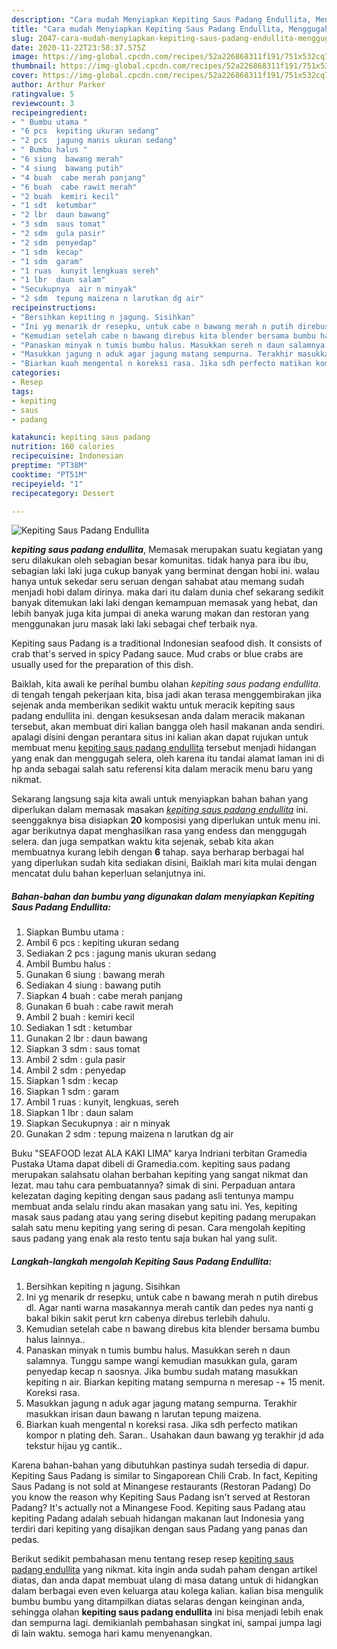 ```yaml
---
description: "Cara mudah Menyiapkan Kepiting Saus Padang Endullita, Menggugah Selera"
title: "Cara mudah Menyiapkan Kepiting Saus Padang Endullita, Menggugah Selera"
slug: 2047-cara-mudah-menyiapkan-kepiting-saus-padang-endullita-menggugah-selera
date: 2020-11-22T23:58:37.575Z
image: https://img-global.cpcdn.com/recipes/52a226868311f191/751x532cq70/kepiting-saus-padang-endullita-foto-resep-utama.jpg
thumbnail: https://img-global.cpcdn.com/recipes/52a226868311f191/751x532cq70/kepiting-saus-padang-endullita-foto-resep-utama.jpg
cover: https://img-global.cpcdn.com/recipes/52a226868311f191/751x532cq70/kepiting-saus-padang-endullita-foto-resep-utama.jpg
author: Arthur Parker
ratingvalue: 5
reviewcount: 3
recipeingredient:
- " Bumbu utama "
- "6 pcs  kepiting ukuran sedang"
- "2 pcs  jagung manis ukuran sedang"
- " Bumbu halus "
- "6 siung  bawang merah"
- "4 siung  bawang putih"
- "4 buah  cabe merah panjang"
- "6 buah  cabe rawit merah"
- "2 buah  kemiri kecil"
- "1 sdt  ketumbar"
- "2 lbr  daun bawang"
- "3 sdm  saus tomat"
- "2 sdm  gula pasir"
- "2 sdm  penyedap"
- "1 sdm  kecap"
- "1 sdm  garam"
- "1 ruas  kunyit lengkuas sereh"
- "1 lbr  daun salam"
- "Secukupnya  air n minyak"
- "2 sdm  tepung maizena n larutkan dg air"
recipeinstructions:
- "Bersihkan kepiting n jagung. Sisihkan"
- "Ini yg menarik dr resepku, untuk cabe n bawang merah n putih direbus dl. Agar nanti warna masakannya merah cantik dan pedes nya nanti g bakal bikin sakit perut krn cabenya direbus terlebih dahulu."
- "Kemudian setelah cabe n bawang direbus kita blender bersama bumbu halus lainnya.."
- "Panaskan minyak n tumis bumbu halus. Masukkan sereh n daun salamnya. Tunggu sampe wangi kemudian masukkan gula, garam penyedap kecap n saosnya. Jika bumbu sudah matang masukkan kepiting n air. Biarkan kepiting matang sempurna n meresap -+ 15 menit. Koreksi rasa."
- "Masukkan jagung n aduk agar jagung matang sempurna. Terakhir masukkan irisan daun bawang n larutan tepung maizena."
- "Biarkan kuah mengental n koreksi rasa. Jika sdh perfecto matikan kompor n plating deh. Saran.. Usahakan daun bawang yg terakhir jd ada tekstur hijau yg cantik.."
categories:
- Resep
tags:
- kepiting
- saus
- padang

katakunci: kepiting saus padang 
nutrition: 160 calories
recipecuisine: Indonesian
preptime: "PT38M"
cooktime: "PT51M"
recipeyield: "1"
recipecategory: Dessert

---
```



![Kepiting Saus Padang Endullita](https://img-global.cpcdn.com/recipes/52a226868311f191/751x532cq70/kepiting-saus-padang-endullita-foto-resep-utama.jpg)

<b><i>kepiting saus padang endullita</i></b>, Memasak merupakan suatu kegiatan yang seru dilakukan oleh sebagian besar komunitas. tidak hanya para ibu ibu, sebagian laki laki juga cukup banyak yang berminat dengan hobi ini. walau hanya untuk sekedar seru seruan dengan sahabat atau memang sudah menjadi hobi dalam dirinya. maka dari itu dalam dunia chef sekarang sedikit banyak ditemukan laki laki dengan kemampuan memasak yang hebat, dan lebih banyak juga kita jumpai di aneka warung makan dan restoran yang menggunakan juru masak laki laki sebagai chef terbaik nya.

Kepiting saus Padang is a traditional Indonesian seafood dish. It consists of crab that&#39;s served in spicy Padang sauce. Mud crabs or blue crabs are usually used for the preparation of this dish.

Baiklah, kita awali ke perihal bumbu olahan <i>kepiting saus padang endullita</i>. di tengah tengah pekerjaan kita, bisa jadi akan terasa menggembirakan jika sejenak anda memberikan sedikit waktu untuk meracik kepiting saus padang endullita ini. dengan kesuksesan anda dalam meracik makanan tersebut, akan membuat diri kalian bangga oleh hasil makanan anda sendiri. apalagi disini dengan perantara situs ini kalian akan dapat rujukan untuk membuat menu <u>kepiting saus padang endullita</u> tersebut menjadi hidangan yang enak dan menggugah selera, oleh karena itu tandai alamat laman ini di hp anda sebagai salah satu referensi kita dalam meracik menu baru yang nikmat.


Sekarang langsung saja kita awali untuk menyiapkan bahan bahan yang diperlukan dalam memasak masakan <u><i>kepiting saus padang endullita</i></u> ini. seenggaknya bisa disiapkan <b>20</b> komposisi yang diperlukan untuk menu ini. agar berikutnya dapat menghasilkan rasa yang endess dan menggugah selera. dan juga sempatkan waktu kita sejenak, sebab kita akan membuatnya kurang lebih dengan <b>6</b> tahap. saya berharap berbagai hal yang diperlukan sudah kita sediakan disini, Baiklah mari kita mulai dengan mencatat dulu bahan keperluan selanjutnya ini.

<!--inarticleads1-->

##### Bahan-bahan dan bumbu yang digunakan dalam menyiapkan Kepiting Saus Padang Endullita:

1. Siapkan  Bumbu utama :
1. Ambil 6 pcs : kepiting ukuran sedang
1. Sediakan 2 pcs : jagung manis ukuran sedang
1. Ambil  Bumbu halus :
1. Gunakan 6 siung : bawang merah
1. Sediakan 4 siung : bawang putih
1. Siapkan 4 buah : cabe merah panjang
1. Gunakan 6 buah : cabe rawit merah
1. Ambil 2 buah : kemiri kecil
1. Sediakan 1 sdt : ketumbar
1. Gunakan 2 lbr : daun bawang
1. Siapkan 3 sdm : saus tomat
1. Ambil 2 sdm : gula pasir
1. Ambil 2 sdm : penyedap
1. Siapkan 1 sdm : kecap
1. Siapkan 1 sdm : garam
1. Ambil 1 ruas : kunyit, lengkuas, sereh
1. Siapkan 1 lbr : daun salam
1. Siapkan Secukupnya : air n minyak
1. Gunakan 2 sdm : tepung maizena n larutkan dg air


Buku &#34;SEAFOOD lezat ALA KAKI LIMA&#34; karya Indriani terbitan Gramedia Pustaka Utama dapat dibeli di Gramedia.com. kepiting saus padang merupakan salahsatu olahan berbahan kepiting yang sangat nikmat dan lezat. mau tahu cara pembuatannya? simak di sini. Perpaduan antara kelezatan daging kepiting dengan saus padang asli tentunya mampu membuat anda selalu rindu akan masakan yang satu ini. Yes, kepiting masak saus padang atau yang sering disebut kepiting padang merupakan salah satu menu kepiting yang sering di pesan. Cara mengolah kepiting saus padang yang enak ala resto tentu saja bukan hal yang sulit. 

<!--inarticleads2-->

##### Langkah-langkah mengolah Kepiting Saus Padang Endullita:

1. Bersihkan kepiting n jagung. Sisihkan
1. Ini yg menarik dr resepku, untuk cabe n bawang merah n putih direbus dl. Agar nanti warna masakannya merah cantik dan pedes nya nanti g bakal bikin sakit perut krn cabenya direbus terlebih dahulu.
1. Kemudian setelah cabe n bawang direbus kita blender bersama bumbu halus lainnya..
1. Panaskan minyak n tumis bumbu halus. Masukkan sereh n daun salamnya. Tunggu sampe wangi kemudian masukkan gula, garam penyedap kecap n saosnya. Jika bumbu sudah matang masukkan kepiting n air. Biarkan kepiting matang sempurna n meresap -+ 15 menit. Koreksi rasa.
1. Masukkan jagung n aduk agar jagung matang sempurna. Terakhir masukkan irisan daun bawang n larutan tepung maizena.
1. Biarkan kuah mengental n koreksi rasa. Jika sdh perfecto matikan kompor n plating deh. Saran.. Usahakan daun bawang yg terakhir jd ada tekstur hijau yg cantik..


Karena bahan-bahan yang dibutuhkan pastinya sudah tersedia di dapur. Kepiting Saus Padang is similar to Singaporean Chili Crab. In fact, Kepiting Saus Padang is not sold at Minangese restaurants (Restoran Padang) Do you know the reason why Kepiting Saus Padang isn&#39;t served at Restoran Padang? It&#39;s actually not a Minangese Food. Kepiting saus Padang atau kepiting Padang adalah sebuah hidangan makanan laut Indonesia yang terdiri dari kepiting yang disajikan dengan saus Padang yang panas dan pedas. 

Berikut sedikit pembahasan menu tentang resep resep <u>kepiting saus padang endullita</u> yang nikmat. kita ingin anda sudah paham dengan artikel diatas, dan anda dapat membuat ulang di masa datang untuk di hidangkan dalam berbagai even even keluarga atau kolega kalian. kalian bisa mengulik bumbu bumbu yang ditampilkan diatas selaras dengan keinginan anda, sehingga olahan <b>kepiting saus padang endullita</b> ini bisa menjadi lebih enak dan sempurna lagi. demikianlah pembahasan singkat ini, sampai jumpa lagi di lain waktu. semoga hari kamu menyenangkan.
